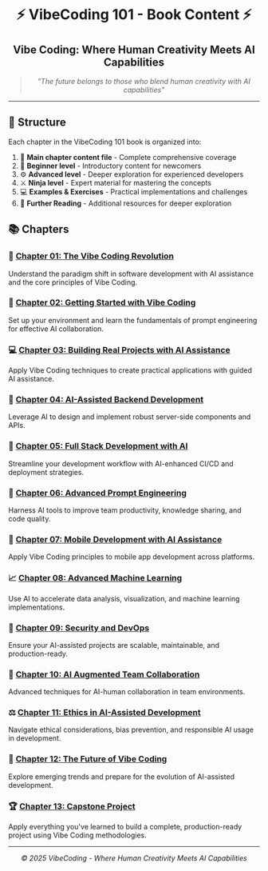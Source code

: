 <div align="center">

# ⚡ VibeCoding 101 - Book Content ⚡

</div>

<div align="center">

## Vibe Coding: Where Human Creativity Meets AI Capabilities

</div>

<div align="center">

> *"The future belongs to those who blend human creativity with AI capabilities"*

</div>

---

## 📓 Structure

Each chapter in the VibeCoding 101 book is organized into:

1. 📝 **Main chapter content file** - Complete comprehensive coverage
2. 🔰 **Beginner level** - Introductory content for newcomers
3. ⚙️ **Advanced level** - Deeper exploration for experienced developers
4. ⚔️ **Ninja level** - Expert material for mastering the concepts
5. 💻 **Examples & Exercises** - Practical implementations and challenges
6. 📖 **Further Reading** - Additional resources for deeper exploration

## 📚 Chapters

### 🌟 [Chapter 01: The Vibe Coding Revolution](Chapter_01_The_Vibe_Coding_Revolution/)
Understand the paradigm shift in software development with AI assistance and the core principles of Vibe Coding.

### 🚀 [Chapter 02: Getting Started with Vibe Coding](Chapter_02_Getting_Started_with_Vibe_Coding/)
Set up your environment and learn the fundamentals of prompt engineering for effective AI collaboration.

### 💻 [Chapter 03: Building Real Projects with AI Assistance](Chapter_03_Building_Real_Projects_with_AI_Assistance/)
Apply Vibe Coding techniques to create practical applications with guided AI assistance.

### 🔧 [Chapter 04: AI-Assisted Backend Development](Chapter_04_AI_Powered_Backend_Development/)
Leverage AI to design and implement robust server-side components and APIs.

### 🚚 [Chapter 05: Full Stack Development with AI](Chapter_05_Full_Stack_Development_with_AI/)
Streamline your development workflow with AI-enhanced CI/CD and deployment strategies.

### 👥 [Chapter 06: Advanced Prompt Engineering](Chapter_06_Advanced_Prompt_Engineering/)
Harness AI tools to improve team productivity, knowledge sharing, and code quality.

### 📱 [Chapter 07: Mobile Development with AI Assistance](Chapter_07_Mobile_Development/)
Apply Vibe Coding principles to mobile app development across platforms.

### 📈 [Chapter 08: Advanced Machine Learning](Chapter_08_Advanced_Machine_Learning/)
Use AI to accelerate data analysis, visualization, and machine learning implementations.

### 🚀 [Chapter 09: Security and DevOps](Chapter_09_Security_and_DevOps/)
Ensure your AI-assisted projects are scalable, maintainable, and production-ready.

### 👥 [Chapter 10: AI Augmented Team Collaboration](Chapter_10_AI_Augmented_Team_Collaboration/)
Advanced techniques for AI-human collaboration in team environments.

### ⚖️ [Chapter 11: Ethics in AI-Assisted Development](Chapter_11_Ethics_in_AI_Assisted_Development/)
Navigate ethical considerations, bias prevention, and responsible AI usage in development.

### 🔮 [Chapter 12: The Future of Vibe Coding](Chapter_12_Future_of_Vibe_Coding/)
Explore emerging trends and prepare for the evolution of AI-assisted development.

### 🏆 [Chapter 13: Capstone Project](Chapter_13_Capstone_Project/)
Apply everything you've learned to build a complete, production-ready project using Vibe Coding methodologies.

---

<div align="center">

*© 2025 VibeCoding - Where Human Creativity Meets AI Capabilities*

</div>

